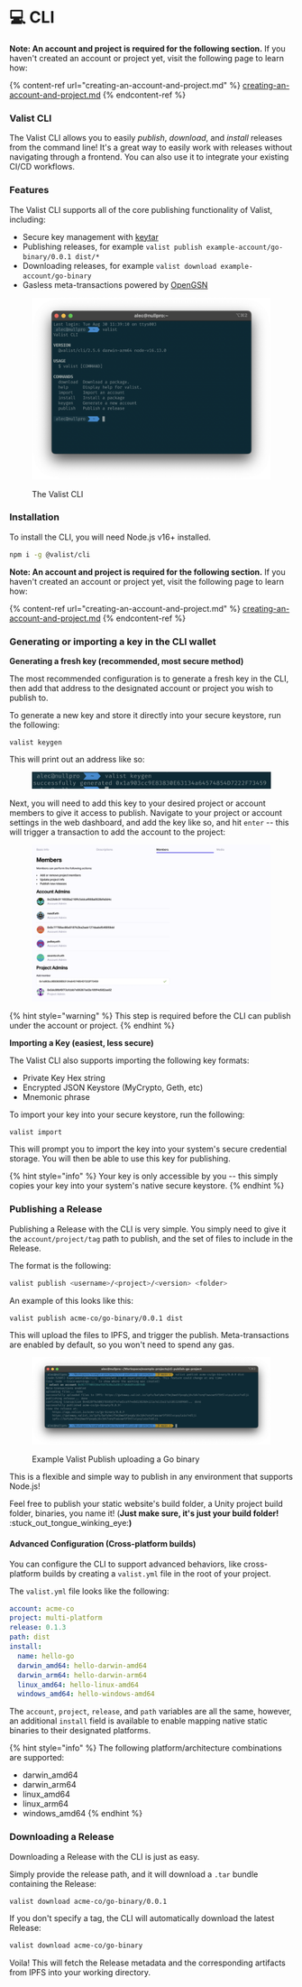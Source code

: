 # 💻 CLI

**Note: An account and project is required for the following section.** If you haven't created an account or project yet, visit the following page to learn how:

{% content-ref url="creating-an-account-and-project.md" %}
[creating-an-account-and-project.md](creating-an-account-and-project.md)
{% endcontent-ref %}

### Valist CLI

The Valist CLI allows you to easily _publish_, _download_, and _install_ releases from the command line! It's a great way to easily work with releases without navigating through a frontend. You can also use it to integrate your existing CI/CD workflows.

### Features

The Valist CLI supports all of the core publishing functionality of Valist, including:

* Secure key management with [keytar](https://www.npmjs.com/package/keytar)
* Publishing releases, for example `valist publish example-account/go-binary/0.0.1 dist/*`
* Downloading releases, for example `valist download example-account/go-binary`
* Gasless meta-transactions powered by [OpenGSN](https://github.com/opengsn/gsn)

<figure><img src="../.gitbook/assets/image (4).png" alt=""><figcaption><p>The Valist CLI</p></figcaption></figure>

### Installation

To install the CLI, you will need Node.js v16+ installed.

```bash
npm i -g @valist/cli
```

**Note: An account and project is required for the following section.** If you haven't created an account or project yet, visit the following page to learn how:

{% content-ref url="creating-an-account-and-project.md" %}
[creating-an-account-and-project.md](creating-an-account-and-project.md)
{% endcontent-ref %}

### Generating or importing a key in the CLI wallet

**Generating a fresh key (recommended, most secure method)**

The most recommended configuration is to generate a fresh key in the CLI, then add that address to the designated account or project you wish to publish to.

To generate a new key and store it directly into your secure keystore, run the following:

```
valist keygen
```

This will print out an address like so:

<figure><img src="../.gitbook/assets/image (54).png" alt=""><figcaption></figcaption></figure>

Next, you will need to add this key to your desired project or account members to give it access to publish. Navigate to your project or account settings in the web dashboard, and add the key like so, and hit `enter` -- this will trigger a transaction to add the account to the project:

<figure><img src="../.gitbook/assets/image (40).png" alt=""><figcaption></figcaption></figure>

{% hint style="warning" %}
This step is required before the CLI can publish under the account or project.
{% endhint %}

**Importing a Key (easiest, less secure)**

The Valist CLI also supports importing the following key formats:

* Private Key Hex string
* Encrypted JSON Keystore (MyCrypto, Geth, etc)
* Mnemonic phrase

To import your key into your secure keystore, run the following:

```bash
valist import
```

This will prompt you to import the key into your system's secure credential storage. You will then be able to use this key for publishing.

{% hint style="info" %}
Your key is only accessible by you -- this simply copies your key into your system's native secure keystore.
{% endhint %}

### Publishing a Release

Publishing a Release with the CLI is very simple. You simply need to give it the `account/project/tag` path to publish, and the set of files to include in the Release.

The format is the following:

```bash
valist publish <username>/<project>/<version> <folder>
```

An example of this looks like this:

```
valist publish acme-co/go-binary/0.0.1 dist
```

This will upload the files to IPFS, and trigger the publish. Meta-transactions are enabled by default, so you won't need to spend any gas.

<figure><img src="../.gitbook/assets/image (16).png" alt=""><figcaption><p>Example Valist Publish uploading a Go binary</p></figcaption></figure>

This is a flexible and simple way to publish in any environment that supports Node.js!

Feel free to publish your static website's build folder, a Unity project build folder, binaries, you name it! (**Just make sure, it's just your build folder!** :stuck\_out\_tongue\_winking\_eye:**)**

#### Advanced Configuration (Cross-platform builds)

You can configure the CLI to support advanced behaviors, like cross-platform builds by creating a `valist.yml` file in the root of your project.

The `valist.yml` file looks like the following:

```yaml
account: acme-co
project: multi-platform
release: 0.1.3
path: dist
install:
  name: hello-go
  darwin_amd64: hello-darwin-amd64
  darwin_arm64: hello-darwin-arm64
  linux_amd64: hello-linux-amd64
  windows_amd64: hello-windows-amd64
```

The `account`, `project`, `release`, and `path` variables are all the same, however, an additional `install` field is available to enable mapping native static binaries to their designated platforms.

{% hint style="info" %}
The following platform/architecture combinations are supported:

* darwin\_amd64
* darwin\_arm64
* linux\_amd64
* linux\_arm64
* windows\_amd64
{% endhint %}

### Downloading a Release

Downloading a Release with the CLI is just as easy.

Simply provide the release path, and it will download a `.tar` bundle containing the Release:

```bash
valist download acme-co/go-binary/0.0.1
```

If you don't specify a tag, the CLI will automatically download the latest Release:

```bash
valist download acme-co/go-binary
```

Voila! This will fetch the Release metadata and the corresponding artifacts from IPFS into your working directory.


